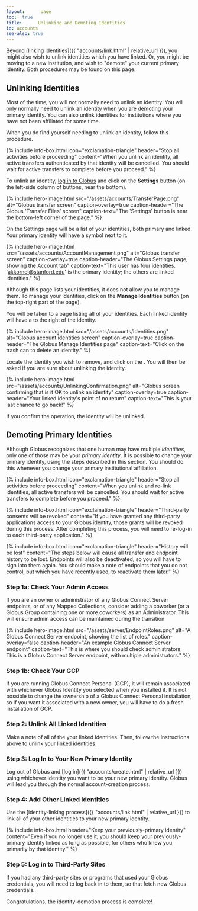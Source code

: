 ```yaml
---
layout:      page
toc:  true
title:      Unlinking and Demoting Identities
id: accounts
see-also: true
---
```



Beyond [linking identities]({{ "accounts/link.html" | relative_url }}), you
might also wish to unlink identities which you have linked.  Or, you might be
moving to a new institution, and wish to "demote" your current primary
identity.  Both procedures may be found on this page.

<a name="unlink"></a>
## Unlinking Identities

Most of the time, you will not normally need to unlink an identity.  You will
only normally need to unlink an identity when you are demoting your primary
identity.  You can also unlink identities for institutions where you have not
been affiliated for some time.

When you do find yourself needing to unlink an identity, follow this procedure.

{% include info-box.html
   icon="exclamation-triangle"
   header="Stop all activities before proceeding"
   content="When you unlink an identity, all active transfers authenticated by that identity will be cancelled.  You should wait for active transfers to complete before you proceed."
%}

To unlink an identity, [log in to Globus](https://app.globus.org/)
and click on the **<i class="fas fa-user-circle"></i> Settings** button (on the
left-side column of buttons, near the bottom).

{% include hero-image.html
   src="/assets/accounts/TransferPage.png"
   alt="Globus transfer screen"
   caption-overlay=true
   caption-header="The Globus 'Transfer Files' screen"
   caption-text="The 'Settings' button is near the bottom-left corner of the page."
%}

On the Settings page will be a list of your identities, both primary and
linked.  Your primary identity will have a <i class="fas fa-crown"
title="crown"></i> symbol next to it.

{% include hero-image.html
   src="/assets/accounts/AccountManagement.png"
   alt="Globus transfer screen"
   caption-overlay=true
   caption-header="The Globus Settings page, showing the Account tab"
   caption-text="This user has four identities.  'akkornel@stanford.edu' is the
   primary identity; the others are linked identities."
%}

Although this page lists your identities, it does not allow you to manage them.
To manage your identities, click on the **Manage Identities** button (on the
top-right part of the page).

You will be taken to a page listing all of your identities.  Each linked
identity will have a <i class="fas fa-trash-alt" title="trash can"></i> to the
right of the identity.

{% include hero-image.html
   src="/assets/accounts/Identities.png"
   alt="Globus account identities screen"
   caption-overlay=true
   caption-header="The Globus Manage Identities page"
   caption-text="Click on the trash can to delete an identity."
%}

Locate the identity you wish to remove, and click on the <i class="fas
fa-trash-alt" title="trash can"></i>.  You will then be asked if you are sure
about unlinking the identity.

{% include hero-image.html
   src="/assets/accounts/UnlinkingConfirmation.png"
   alt="Globus screen confirming that is it OK to unlink an identity"
   caption-overlay=true
   caption-header="Your linked identity's point of no return"
   caption-text="This is your last chance to go back!"
%}

If you confirm the operation, the identity will be unlinked.

<a name="demote"></a>
## Demoting Primary Identities

Although Globus recognizes that one human may have multiple _identities_, only
one of those may be your _primary identity_.  It is possible to change your
primary identity, using the steps described in this section.  You should do
this whenever you change your primary institutional affiliation.

{% include info-box.html
   icon="exclamation-triangle"
   header="Stop all activities before proceeding"
   content="When you unlink and re-link identities, all active transfers will be cancelled.  You should wait for active transfers to complete before you proceed."
%}

{% include info-box.html
   icon="exclamation-triangle"
   header="Third-party consents will be revoked"
   content="If you have granted any third-party applications access to your Globus identity, those grants will be revoked during this process.  After completing this process, you will need to re-log-in to each third-party application."
%}

{% include info-box.html
   icon="exclamation-triangle"
   header="History will be lost"
   content="The steps below will cause all transfer and endpoint history to be lost.  Endpoints will also be deactivated, so you will have to sign into them again.  You should make a note of endpoints that you do not control, but which you have recently used, to reactivate them later."
%}

### Step 1a: Check Your Admin Access

If you are an owner or administrator of any Globus Connect Server endpoints, or
of any Mapped Collections, consider adding a coworker (or a Globus Group
containing one or more coworkers) as an Administrator.  This will ensure admin
access can be maintained during the transition.

{% include hero-image.html
   src="/assets/server/EndpointRoles.png"
   alt="A Globus Connect Server endpoint, showing the list of roles."
   caption-overlay=false
   caption-header="An example Globus Connect Server endpoint"
   caption-text="This is where you should check administrators.  This is a
   Globus Connect Server endpoint, with multiple administrators."
%}

### Step 1b: Check Your GCP

If you are running Globus Connect Personal (GCP), it will remain associated
with whichever Globus Identity you selected when you installed it.  It is not
possible to change the ownership of a Globus Connect Personal installation, so
if you want it associated with a new owner, you will have to do a fresh
installation of GCP.

### Step 2: Unlink All Linked Identities

Make a note of all of the your linked identities.  Then, follow the
instructions <a href="#unlink">above</a> to unlink your linked identities.

### Step 3: Log In to Your New Primary Identity

Log out of Globus and [log in]({{ "accounts/create.html" | relative_url }})
using whichever identity you want to be your new primary identity.  Globus will
lead you through the normal account-creation process.

### Step 4: Add Other Linked Identities

Use the [identity-linking process]({{ "accounts/link.html" | relative_url }})
to link all of your other identities to your new primary identity.

{% include info-box.html
   header="Keep your previously-primary identity"
   content="Even if you no longer use it, you should keep your previously-primary identity linked as long as possible, for others who knew you primarily by that identity."
%}

### Step 5: Log in to Third-Party Sites

If you had any third-party sites or programs that used your Globus credentials,
you will need to log back in to them, so that fetch new Globus credentials.

Congratulations, the identity-demotion process is complete!
